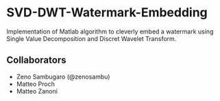# SVD-DWT-Watermark-Embedding

Implementation of Matlab algorithm to cleverly embed a watermark using Single Value Decomposition and Discret Wavelet Transform. 

## Collaborators

- Zeno Sambugaro (@zenosambu)
- Matteo Proch
- Matteo Zanoni
